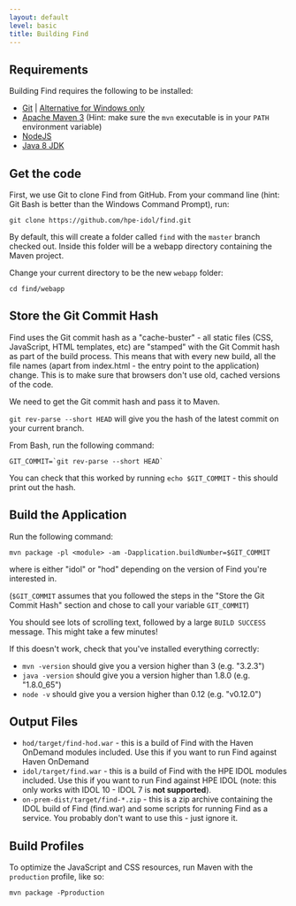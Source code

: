 ```yaml
---
layout: default
level: basic
title: Building Find
---
```


Requirements
------------

Building Find requires the following to be installed:

* [Git](https://git-scm.com/) | [Alternative for Windows only](https://git-for-windows.github.io/)
* [Apache Maven 3](http://maven.apache.org) (Hint: make sure the `mvn` executable is in your `PATH` environment variable)
* [NodeJS](http://nodejs.org)
* [Java 8 JDK](http://www.oracle.com/technetwork/java/javase/downloads/index.html)

Get the code
------------

First, we use Git to clone Find from GitHub.  From your command line (hint: Git Bash is better than the Windows Command Prompt), run:

`git clone https://github.com/hpe-idol/find.git`

By default, this will create a folder called `find` with the `master` branch checked out. Inside this folder will be a webapp directory containing the Maven project.

Change your current directory to be the new `webapp` folder:

`cd find/webapp`

Store the Git Commit Hash
-------------------------

Find uses the Git commit hash as a "cache-buster" - all static files (CSS, JavaScript, HTML templates, etc) are "stamped" with the Git Commit hash as part of the build process.  This means that with every new build, all the file names (apart from index.html - the entry point to the application) change.  This is to make sure that browsers don't use old, cached versions of the code.

We need to get the Git commit hash and pass it to Maven.

`git rev-parse --short HEAD` will give you the hash of the latest commit on your current branch.

From Bash, run the following command:

    GIT_COMMIT=`git rev-parse --short HEAD`

You can check that this worked by running `echo $GIT_COMMIT` - this should print out the hash.


Build the Application
---------------------

Run the following command:

    mvn package -pl <module> -am -Dapplication.buildNumber=$GIT_COMMIT

where <module> is either "idol" or "hod" depending on the version of Find you're interested in.

(`$GIT_COMMIT` assumes that you followed the steps in the "Store the Git Commit Hash" section and chose to call your variable `GIT_COMMIT`)

You should see lots of scrolling text, followed by a large `BUILD SUCCESS` message.  This might take a few minutes!

If this doesn't work, check that you've installed everything correctly:
- `mvn -version` should give you a version higher than 3 (e.g. "3.2.3")
- `java -version` should give you a version higher than 1.8.0 (e.g. "1.8.0_65")
- `node -v` should give you a version higher than 0.12 (e.g. "v0.12.0")

Output Files
------------

- `hod/target/find-hod.war` - this is a build of Find with the Haven OnDemand modules included.  Use this if you want to run Find against Haven OnDemand
- `idol/target/find.war` - this is a build of Find with the HPE IDOL modules included.  Use this if you want to run Find against HPE IDOL (note: this only works with IDOL 10 - IDOL 7 is **not supported**).
- `on-prem-dist/target/find-*.zip` - this is a zip archive containing the IDOL build of Find (find.war) and some scripts for running Find as a service.  You probably don't want to use this - just ignore it.

Build Profiles
--------------

To optimize the JavaScript and CSS resources, run Maven with the `production` profile, like so:

`mvn package -Pproduction`